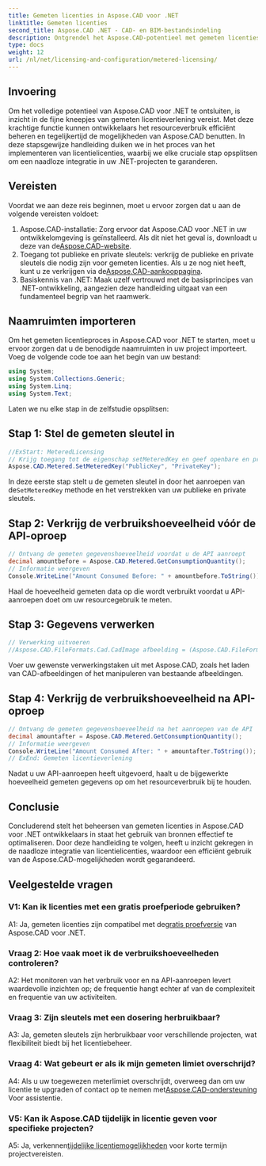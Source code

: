 ```yaml
---
title: Gemeten licenties in Aspose.CAD voor .NET
linktitle: Gemeten licenties
second_title: Aspose.CAD .NET - CAD- en BIM-bestandsindeling
description: Ontgrendel het Aspose.CAD-potentieel met gemeten licenties in .NET. Optimaliseer het gebruik van hulpbronnen naadloos. Ontdek onze stapsgewijze handleiding.
type: docs
weight: 12
url: /nl/net/licensing-and-configuration/metered-licensing/
---
```

## Invoering

Om het volledige potentieel van Aspose.CAD voor .NET te ontsluiten, is inzicht in de fijne kneepjes van gemeten licentieverlening vereist. Met deze krachtige functie kunnen ontwikkelaars het resourceverbruik efficiënt beheren en tegelijkertijd de mogelijkheden van Aspose.CAD benutten. In deze stapsgewijze handleiding duiken we in het proces van het implementeren van licentielicenties, waarbij we elke cruciale stap opsplitsen om een naadloze integratie in uw .NET-projecten te garanderen.

## Vereisten

Voordat we aan deze reis beginnen, moet u ervoor zorgen dat u aan de volgende vereisten voldoet:
1.  Aspose.CAD-installatie: Zorg ervoor dat Aspose.CAD voor .NET in uw ontwikkelomgeving is geïnstalleerd. Als dit niet het geval is, downloadt u deze van de[Aspose.CAD-website](https://releases.aspose.com/cad/net/).
2.  Toegang tot publieke en private sleutels: verkrijg de publieke en private sleutels die nodig zijn voor gemeten licenties. Als u ze nog niet heeft, kunt u ze verkrijgen via de[Aspose.CAD-aankooppagina](https://purchase.aspose.com/buy).
3. Basiskennis van .NET: Maak uzelf vertrouwd met de basisprincipes van .NET-ontwikkeling, aangezien deze handleiding uitgaat van een fundamenteel begrip van het raamwerk.

## Naamruimten importeren

Om het gemeten licentieproces in Aspose.CAD voor .NET te starten, moet u ervoor zorgen dat u de benodigde naamruimten in uw project importeert. Voeg de volgende code toe aan het begin van uw bestand:
```csharp
using System;
using System.Collections.Generic;
using System.Linq;
using System.Text;
```

Laten we nu elke stap in de zelfstudie opsplitsen:

## Stap 1: Stel de gemeten sleutel in

```csharp
//ExStart: MeteredLicensing
// Krijg toegang tot de eigenschap setMeteredKey en geef openbare en privésleutels door als parameters
Aspose.CAD.Metered.SetMeteredKey("PublicKey", "PrivateKey");
```

 In deze eerste stap stelt u de gemeten sleutel in door het aanroepen van de`SetMeteredKey` methode en het verstrekken van uw publieke en private sleutels.

## Stap 2: Verkrijg de verbruikshoeveelheid vóór de API-oproep

```csharp
// Ontvang de gemeten gegevenshoeveelheid voordat u de API aanroept
decimal amountbefore = Aspose.CAD.Metered.GetConsumptionQuantity();
// Informatie weergeven
Console.WriteLine("Amount Consumed Before: " + amountbefore.ToString());
```

Haal de hoeveelheid gemeten data op die wordt verbruikt voordat u API-aanroepen doet om uw resourcegebruik te meten.

## Stap 3: Gegevens verwerken

```csharp
// Verwerking uitvoeren
//Aspose.CAD.FileFormats.Cad.CadImage afbeelding = (Aspose.CAD.FileFormats.Cad.CadImage)Aspose.CAD.Image.load("BlockRefDgn.dwg");
```

Voer uw gewenste verwerkingstaken uit met Aspose.CAD, zoals het laden van CAD-afbeeldingen of het manipuleren van bestaande afbeeldingen.

## Stap 4: Verkrijg de verbruikshoeveelheid na API-oproep

```csharp
// Ontvang de gemeten gegevenshoeveelheid na het aanroepen van de API
decimal amountafter = Aspose.CAD.Metered.GetConsumptionQuantity();
// Informatie weergeven
Console.WriteLine("Amount Consumed After: " + amountafter.ToString());
// ExEnd: Gemeten licentieverlening
```

Nadat u uw API-aanroepen heeft uitgevoerd, haalt u de bijgewerkte hoeveelheid gemeten gegevens op om het resourceverbruik bij te houden.

## Conclusie

Concluderend stelt het beheersen van gemeten licenties in Aspose.CAD voor .NET ontwikkelaars in staat het gebruik van bronnen effectief te optimaliseren. Door deze handleiding te volgen, heeft u inzicht gekregen in de naadloze integratie van licentielicenties, waardoor een efficiënt gebruik van de Aspose.CAD-mogelijkheden wordt gegarandeerd.

## Veelgestelde vragen

### V1: Kan ik licenties met een gratis proefperiode gebruiken?

 A1: Ja, gemeten licenties zijn compatibel met de[gratis proefversie](https://releases.aspose.com/) van Aspose.CAD voor .NET.

### Vraag 2: Hoe vaak moet ik de verbruikshoeveelheden controleren?

A2: Het monitoren van het verbruik voor en na API-aanroepen levert waardevolle inzichten op; de frequentie hangt echter af van de complexiteit en frequentie van uw activiteiten.

### Vraag 3: Zijn sleutels met een dosering herbruikbaar?

A3: Ja, gemeten sleutels zijn herbruikbaar voor verschillende projecten, wat flexibiliteit biedt bij het licentiebeheer.

### Vraag 4: Wat gebeurt er als ik mijn gemeten limiet overschrijd?

 A4: Als u uw toegewezen meterlimiet overschrijdt, overweeg dan om uw licentie te upgraden of contact op te nemen met[Aspose.CAD-ondersteuning](https://forum.aspose.com/c/cad/19) Voor assistentie.

### V5: Kan ik Aspose.CAD tijdelijk in licentie geven voor specifieke projecten?

 A5: Ja, verkennen[tijdelijke licentiemogelijkheden](https://purchase.aspose.com/temporary-license/) voor korte termijn projectvereisten.